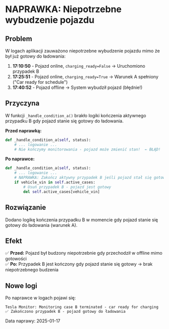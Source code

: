 # NAPRAWKA: Niepotrzebne wybudzenie pojazdu

## Problem

W logach aplikacji zauważono niepotrzebne wybudzenie pojazdu mimo że był już gotowy do ładowania:

1. **17:10:50** - Pojazd online, `charging_ready=False` → Uruchomiono przypadek B
2. **17:25:51** - Pojazd online, `charging_ready=True` → Warunek A spełniony ("Car ready for schedule")
3. **17:40:52** - Pojazd offline → System wybudził pojazd (błędnie!)

## Przyczyna

W funkcji `_handle_condition_a()` brakło logiki kończenia aktywnego przypadku B gdy pojazd stanie się gotowy do ładowania.

**Przed naprawką:**
```python
def _handle_condition_a(self, status):
    # ... logowanie ...
    # Nie kończymy monitorowania - pojazd może zmienić stan!  ← BŁĄD!
```

**Po naprawce:**
```python
def _handle_condition_a(self, status):
    # ... logowanie ...
    # NAPRAWKA: Zakończ aktywny przypadek B jeśli pojazd stał się gotowy
    if vehicle_vin in self.active_cases:
        # Usuń przypadek B - pojazd jest gotowy
        del self.active_cases[vehicle_vin]
```

## Rozwiązanie

Dodano logikę kończenia przypadku B w momencie gdy pojazd stanie się gotowy do ładowania (warunek A).

## Efekt

✅ **Przed:** Pojazd był budzony niepotrzebnie gdy przechodził w offline mimo gotowości  
✅ **Po:** Przypadek B jest kończony gdy pojazd stanie się gotowy → brak niepotrzebnego budzenia

## Nowe logi

Po naprawce w logach pojawi się:
```
Tesla Monitor: Monitoring case B terminated - car ready for charging
✅ Zakończono przypadek B - pojazd gotowy do ładowania
```

Data naprawy: 2025-01-17 